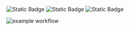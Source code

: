 ![Static Badge](https://img.shields.io/badge/license-GNU%20GPLv3-blue)
![Static Badge](https://img.shields.io/badge/language-python3-orange)
![Static Badge](https://img.shields.io/badge/platform-linux-yellow)

![example workflow](https://github.com/SE24Fall/SE-HW1/actions/workflows/python-workflow.yml/badge.svg?event=pull_request)
